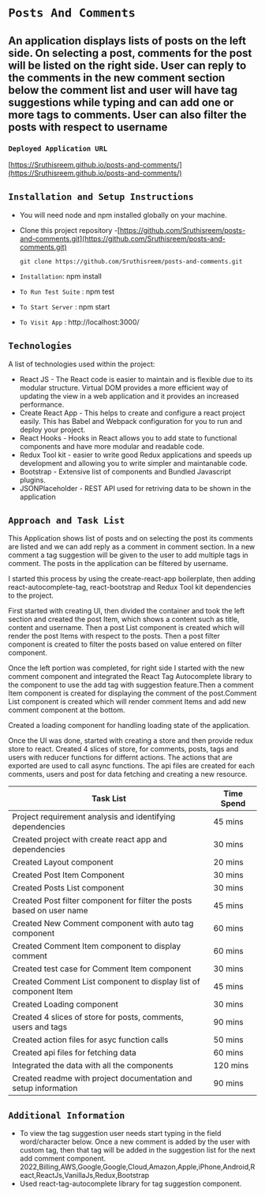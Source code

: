 # `Posts And Comments`

## An application displays lists of posts on the left side. On selecting a post, comments for the post will be listed on the right side. User can reply to the comments in the new comment section below the comment list and user will have tag suggestions while typing and can add one or more tags to comments. User can also filter the posts with respect to username

### `Deployed Application URL`

[https://Sruthisreem.github.io/posts-and-comments/](https://Sruthisreem.github.io/posts-and-comments/)

## `Installation and Setup Instructions`

- You will need node and npm installed globally on your machine.

- Clone this project repository -[https://github.com/Sruthisreem/posts-and-comments.git](https://github.com/Sruthisreem/posts-and-comments.git)

  ```
  git clone https://github.com/Sruthisreem/posts-and-comments.git
  ```

- `Installation`: npm install

- `To Run Test Suite` : npm test

- `To Start Server` : npm start

- `To Visit App` : http://localhost:3000/

## `Technologies`

A list of technologies used within the project:

- React JS - The React code is easier to maintain and is flexible due to its modular structure. Virtual DOM provides a more efficient way of updating the view in a web application and it provides an increased performance.
- Create React App - This helps to create and configure a react project easily. This has Babel and Webpack configuration for you to run and deploy your project.
- React Hooks - Hooks in React allows you to add state to functional components and have more modular and readable code.
- Redux Tool kit - easier to write good Redux applications and speeds up development and allowing you to write simpler and maintanable code.
- Bootstrap - Extensive list of components and Bundled Javascript plugins.
- JSONPlaceholder - REST API used for retriving data to be shown in the application

## `Approach and Task List`

This Application shows list of posts and on selecting the post its comments are listed and we can add reply as a comment in comment section. In a new comment a tag suggestion will be given to the user to add multiple tags in comment. The posts in the application can be filtered by username.

I started this process by using the create-react-app boilerplate, then adding react-autocomplete-tag, react-bootstrap and Redux Tool kit dependencies to the project.

First started with creating UI, then divided the container and took the left section and created the post Item, which shows a content such as title, content and username. Then a post List component is created which will render the post Items with respect to the posts. Then a post filter component is created to filter the posts based on value entered on filter component.

Once the left portion was completed, for right side I started with the new comment component and integrated the React Tag Autocomplete library to the component to use the add tag with suggestion feature.Then a comment Item component is created for displaying the comment of the post.Comment List component is created which will render comment Items and add new comment component at the bottom.

Created a loading component for handling loading state of the application.

Once the UI was done, started with creating a store and then provide redux store to react. Created 4 slices of store, for comments, posts, tags and users with reducer functions for differnt actions. The actions that are exported are used to call async functions.
The api files are created for each comments, users and post for data fetching and creating a new resource.

| Task List                                                             | Time Spend |
| --------------------------------------------------------------------- | ---------- |
| Project requirement analysis and identifying dependencies             | 45 mins    |
| Created project with create react app and dependencies                | 30 mins    |
| Created Layout component                                              | 20 mins    |
| Created Post Item Component                                           | 30 mins    |
| Created Posts List component                                          | 30 mins    |
| Created Post filter component for filter the posts based on user name | 45 mins    |
| Created New Comment component with auto tag component                 | 60 mins    |
| Created Comment Item component to display comment                     | 60 mins    |
| Created test case for Comment Item component                          | 30 mins    |
| Created Comment List component to display list of component Item      | 45 mins    |
| Created Loading component                                             | 30 mins    |
| Created 4 slices of store for posts, comments, users and tags         | 90 mins    |
| Created action files for asyc function calls                          | 50 mins    |
| Created api files for fetching data                                   | 60 mins    |
| Integrated the data with all the components                           | 120 mins   |
| Created readme with project documentation and setup information       | 90 mins    |

## `Additional Information`

- To view the tag suggestion user needs start typing in the field word/character below. Once a new comment is added by the user with custom tag, then that tag will be added in the suggestion list for the next add comment component.\
  2022,Billing,AWS,Google,Google,Cloud,Amazon,Apple,iPhone,Android,React,ReactJs,VanillaJs,Redux,Bootstrap
- Used react-tag-autocomplete library for tag suggestion component.
